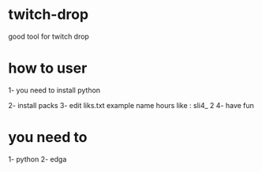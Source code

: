 # twitch-drop
good tool for twitch drop

# how to user
1- you need to install python


2- install packs
3- edit liks.txt example name hours like : sli4_ 2
4- have fun

# you need to 
1- python
2- edga

